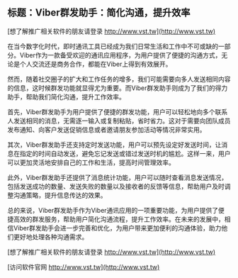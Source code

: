 ## **标题：Viber群发助手：简化沟通，提升效率**

[想了解推广相关软件的朋友请登录 http://www.vst.tw](http://www.vst.tw)

在当今数字化时代，即时通讯工具已经成为我们日常生活和工作中不可或缺的一部分。Viber作为一款备受欢迎的通讯应用程序，为用户提供了便捷的沟通方式，无论是个人交流还是商务合作，都能在Viber上得到有效展开。

然而，随着社交圈子的扩大和工作任务的增多，我们可能需要向多人发送相同内容的信息，这时候群发功能就显得尤为重要。而Viber群发助手则成为了我们的得力助手，帮助我们简化沟通，提升工作效率。

首先，Viber群发助手为用户提供了便捷的群发功能，用户可以轻松地向多个联系人发送相同的消息，无需逐一输入或复制粘贴，省时省力。这对于需要向团队成员发布通知、向客户发送促销信息或者邀请朋友参加活动等情况非常实用。

其次，Viber群发助手还支持定时发送功能，用户可以预先设定好发送时间，让消息在指定的时间自动发送，避免忘记发送或错过发送时机的尴尬。这样一来，用户可以更加灵活地安排自己的工作和生活，提高时间管理效率。

此外，Viber群发助手还提供了消息统计功能，用户可以随时查看消息发送情况，包括发送成功的数量、发送失败的数量以及接收者的反馈等信息，帮助用户及时调整沟通策略，提升信息传达的效果。

总的来说，Viber群发助手作为Viber通讯应用的一项重要功能，为用户提供了便捷高效的群发服务，帮助用户简化沟通流程，提升工作效率。在未来的发展中，相信Viber群发助手会进一步完善和优化，为用户带来更加便利的沟通体验，助力他们更好地处理各种沟通需求。

[想了解推广相关软件的朋友请登录 http://www.vst.tw](http://www.vst.tw)


[访问软件官网 http://www.vst.tw](http://www.vst.tw)
